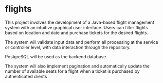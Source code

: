 # flights
This project involves the development of a Java-based flight management system with an intuitive graphical user interface. Users can filter flights based on location and date and purchase tickets for the desired flights.

The system will validate input data and perform all processing at the service or controller level, with data interaction through the repository.

PostgreSQL will be used as the backend database.

The system will also implement pagination and automatically update the number of available seats for a flight when a ticket is purchased by authenticated clients
